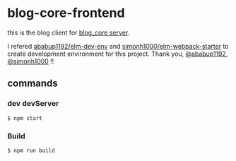 # blog-core-frontend

this is the blog client for [blog_core server](https://github.com/yuizho/blog-core).

I refered [ababup1192/elm-dev-env](https://github.com/ababup1192/elm-dev-env) and [simonh1000/elm-webpack-starter](https://github.com/simonh1000/elm-webpack-starter) to create development environment for this project.
Thank you, [@ababup1192](https://github.com/ababup1192), [@simonh1000](https://github.com/simonh1000) !!


## commands
### dev devServer
```
$ npm start
```

### Build
```
$ npm run build
```
